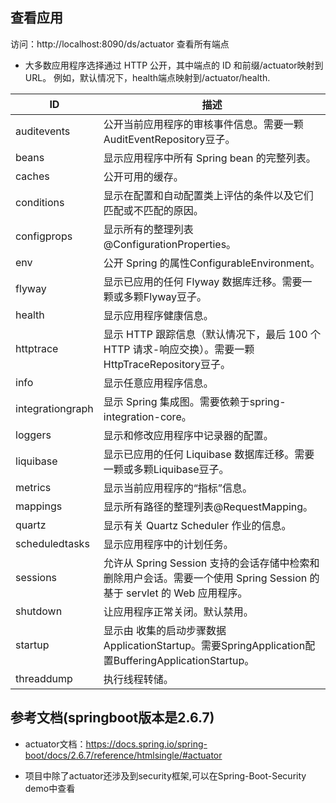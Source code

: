 ## 查看应用
访问：http://localhost:8090/ds/actuator 查看所有端点

- 大多数应用程序选择通过 HTTP 公开，其中端点的 ID 和前缀/actuator映射到 URL。
例如，默认情况下，health端点映射到/actuator/health.

| ID            | 描述                                                                                               |
| ------------- | -------------------------------------------------------------------------------------------------- |
| auditevents   | 公开当前应用程序的审核事件信息。需要一颗AuditEventRepository豆子。                                  |
| beans         | 显示应用程序中所有 Spring bean 的完整列表。                                                           |
| caches        | 公开可用的缓存。                                                                                    |
| conditions    | 显示在配置和自动配置类上评估的条件以及它们匹配或不匹配的原因。                                     |
| configprops   | 显示所有的整理列表@ConfigurationProperties。                                                           |
| env           | 公开 Spring 的属性ConfigurableEnvironment。                                                           |
| flyway        | 显示已应用的任何 Flyway 数据库迁移。需要一颗或多颗Flyway豆子。                                       |
| health        | 显示应用程序健康信息。                                                                              |
| httptrace     | 显示 HTTP 跟踪信息（默认情况下，最后 100 个 HTTP 请求-响应交换）。需要一颗HttpTraceRepository豆子。 |
| info          | 显示任意应用程序信息。                                                                              |
| integrationgraph | 显示 Spring 集成图。需要依赖于spring-integration-core。                                               |
| loggers       | 显示和修改应用程序中记录器的配置。                                                                   |
| liquibase     | 显示已应用的任何 Liquibase 数据库迁移。需要一颗或多颗Liquibase豆子。                                 |
| metrics       | 显示当前应用程序的“指标”信息。                                                                     |
| mappings      | 显示所有路径的整理列表@RequestMapping。                                                             |
| quartz        | 显示有关 Quartz Scheduler 作业的信息。                                                              |
| scheduledtasks | 显示应用程序中的计划任务。                                                                          |
| sessions      | 允许从 Spring Session 支持的会话存储中检索和删除用户会话。需要一个使用 Spring Session 的基于 servlet 的 Web 应用程序。 |
| shutdown      | 让应用程序正常关闭。默认禁用。                                                                      |
| startup       | 显示由 收集的启动步骤数据ApplicationStartup。需要SpringApplication配置BufferingApplicationStartup。      |
| threaddump    | 执行线程转储。                                                                                     |


## 参考文档(springboot版本是2.6.7)
- actuator文档：https://docs.spring.io/spring-boot/docs/2.6.7/reference/htmlsingle/#actuator

- 项目中除了actuator还涉及到security框架,可以在Spring-Boot-Security demo中查看
